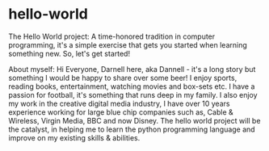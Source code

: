 # hello-world
The Hello World project:
A time-honored tradition in computer programming, it's a simple exercise that gets you started when learning something new. So, let's get started!

About myself:
Hi Everyone,
Darnell here, aka Dannell - it's a long story but something I would be happy to share over some beer! I enjoy sports, reading books, entertainment, watching movies and box-sets etc. I have a passion for football, it's something that runs deep in my family. I also enjoy my work in the creative digital media industry, I have over 10 years experience working for large blue chip companies such as, Cable & Wireless, Virgin Media, BBC and now Disney. The hello world project will be the catalyst, in helping me to learn the python programming language and improve on my existing skills & abilities. 

